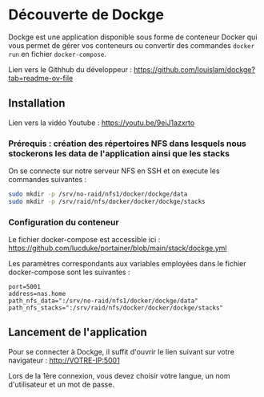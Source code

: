 # Découverte de Dockge

Dockge est une application disponible sous forme de conteneur Docker qui vous permet de gérer vos conteneurs ou convertir des commandes `docker run` en fichier `docker-compose`.

Lien vers le Githhub du développeur : <https://github.com/louislam/dockge?tab=readme-ov-file>

## Installation

Lien vers la vidéo Youtube : <https://youtu.be/9eiJ1azxrto>

### Prérequis : création des répertoires NFS dans lesquels nous stockerons les data de l'application ainsi que les stacks

On se connecte sur notre serveur NFS en SSH et on execute les commandes suivantes :

```bash
sudo mkdir -p /srv/no-raid/nfs1/docker/dockge/data
sudo mkdir -p /srv/raid/nfs/docker/docker/dockge/stacks
```

### Configuration du conteneur

Le fichier docker-compose est accessible ici : <https://github.com/lucduke/portainer/blob/main/stack/dockge.yml>

Les paramètres correspondants aux variables employées dans le fichier docker-compose sont les suivantes :

```env
port=5001
address=nas.home
path_nfs_data=":/srv/no-raid/nfs1/docker/dockge/data"
path_nfs_stacks=":/srv/raid/nfs/docker/docker/dockge/stacks"
```

## Lancement de l'application

Pour se connecter à Dockge, il suffit d'ouvrir le lien suivant sur votre navigateur : <http://VOTRE-IP:5001>

Lors de la 1ère connexion, vous devez choisir votre langue, un nom d'utilisateur et un mot de passe.
